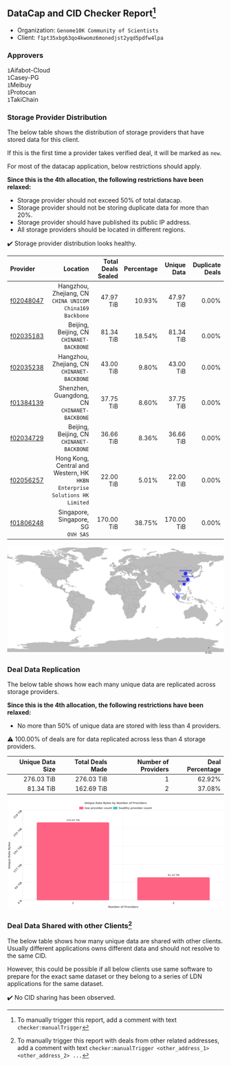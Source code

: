 ## DataCap and CID Checker Report[^1]
 - Organization: `Genome10K Community of Scientists`
 - Client: `f1pt35xbg63qo4kwomz6monedjst2yqd5pdfw4lpa`
### Approvers
`1`Aifabot-Cloud<br/>`1`Casey-PG<br/>`1`Meibuy<br/>`1`Protocan<br/>`1`TakiChain

### Storage Provider Distribution
The below table shows the distribution of storage providers that have stored data for this client.

If this is the first time a provider takes verified deal, it will be marked as `new`.

For most of the datacap application, below restrictions should apply.

**Since this is the 4th allocation, the following restrictions have been relaxed:**
 - Storage provider should not exceed 50% of total datacap.
 - Storage provider should not be storing duplicate data for more than 20%.
 - Storage provider should have published its public IP address.
 - All storage providers should be located in different regions.

✔️ Storage provider distribution looks healthy.

| Provider                                              |                                                                      Location | Total Deals Sealed | Percentage | Unique Data | Duplicate Deals |
| :---------------------------------------------------- | ----------------------------------------------------------------------------: | -----------------: | ---------: | ----------: | --------------: |
| [f02048047](https://filfox.info/en/address/f02048047) |                   Hangzhou, Zhejiang, CN<br/>`CHINA UNICOM China169 Backbone` |          47.97 TiB |     10.93% |   47.97 TiB |           0.00% |
| [f02035183](https://filfox.info/en/address/f02035183) |                                  Beijing, Beijing, CN<br/>`CHINANET-BACKBONE` |          81.34 TiB |     18.54% |   81.34 TiB |           0.00% |
| [f02035238](https://filfox.info/en/address/f02035238) |                                Hangzhou, Zhejiang, CN<br/>`CHINANET-BACKBONE` |          43.00 TiB |      9.80% |   43.00 TiB |           0.00% |
| [f01384139](https://filfox.info/en/address/f01384139) |                               Shenzhen, Guangdong, CN<br/>`CHINANET-BACKBONE` |          37.75 TiB |      8.60% |   37.75 TiB |           0.00% |
| [f02034729](https://filfox.info/en/address/f02034729) |                                  Beijing, Beijing, CN<br/>`CHINANET-BACKBONE` |          36.66 TiB |      8.36% |   36.66 TiB |           0.00% |
| [f02056257](https://filfox.info/en/address/f02056257) | Hong Kong, Central and Western, HK<br/>`HKBN Enterprise Solutions HK Limited` |          22.00 TiB |      5.01% |   22.00 TiB |           0.00% |
| [f01806248](https://filfox.info/en/address/f01806248) |                                        Singapore, Singapore, SG<br/>`OVH SAS` |         170.00 TiB |     38.75% |  170.00 TiB |           0.00% |

<img src="https://raw.githubusercontent.com/data-preservation-programs/filplus-checker-assets/main/filecoin-project/filecoin-plus-large-datasets/issues/1678/1681663820890.png"/>

### Deal Data Replication
The below table shows how each many unique data are replicated across storage providers.


**Since this is the 4th allocation, the following restrictions have been relaxed:**
- No more than 50% of unique data are stored with less than 4 providers.

⚠️ 100.00% of deals are for data replicated across less than 4 storage providers.

| Unique Data Size | Total Deals Made | Number of Providers | Deal Percentage |
| ---------------: | ---------------: | ------------------: | --------------: |
|       276.03 TiB |       276.03 TiB |                   1 |          62.92% |
|        81.34 TiB |       162.69 TiB |                   2 |          37.08% |

<img src="https://raw.githubusercontent.com/data-preservation-programs/filplus-checker-assets/main/filecoin-project/filecoin-plus-large-datasets/issues/1678/1681663821452.png"/>

### Deal Data Shared with other Clients[^3]
The below table shows how many unique data are shared with other clients.
Usually different applications owns different data and should not resolve to the same CID.

However, this could be possible if all below clients use same software to prepare for the exact same dataset or they belong to a series of LDN applications for the same dataset.

✔️ No CID sharing has been observed.

[^1]: To manually trigger this report, add a comment with text `checker:manualTrigger`

[^2]: Deals from those addresses are combined into this report as they are specified with `checker:manualTrigger`

[^3]: To manually trigger this report with deals from other related addresses, add a comment with text `checker:manualTrigger <other_address_1> <other_address_2> ...`
